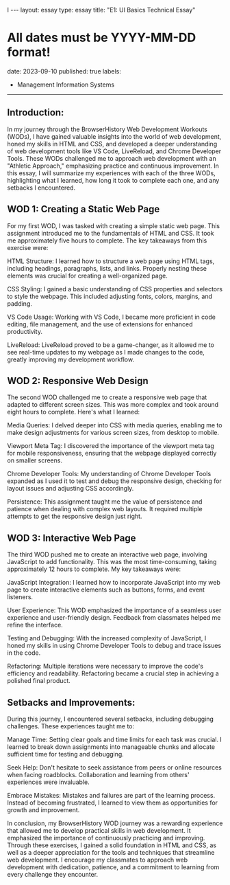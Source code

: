 I ---
layout: essay
type: essay
title: "E1: UI Basics Technical Essay"
# All dates must be YYYY-MM-DD format!
date: 2023-09-10
published: true
labels:
  - Management Information Systems
---
## Introduction:

In my journey through the BrowserHistory Web Development Workouts (WODs), I have gained valuable insights into the world of web development, honed my skills in HTML and CSS, and developed a deeper understanding of web development tools like VS Code, LiveReload, and Chrome Developer Tools. These WODs challenged me to approach web development with an "Athletic Approach," emphasizing practice and continuous improvement. In this essay, I will summarize my experiences with each of the three WODs, highlighting what I learned, how long it took to complete each one, and any setbacks I encountered.

## WOD 1: Creating a Static Web Page

For my first WOD, I was tasked with creating a simple static web page. This assignment introduced me to the fundamentals of HTML and CSS. It took me approximately five hours to complete. The key takeaways from this exercise were:

HTML Structure: I learned how to structure a web page using HTML tags, including headings, paragraphs, lists, and links. Properly nesting these elements was crucial for creating a well-organized page.

CSS Styling: I gained a basic understanding of CSS properties and selectors to style the webpage. This included adjusting fonts, colors, margins, and padding.

VS Code Usage: Working with VS Code, I became more proficient in code editing, file management, and the use of extensions for enhanced productivity.

LiveReload: LiveReload proved to be a game-changer, as it allowed me to see real-time updates to my webpage as I made changes to the code, greatly improving my development workflow.

## WOD 2: Responsive Web Design

The second WOD challenged me to create a responsive web page that adapted to different screen sizes. This was more complex and took around eight hours to complete. Here's what I learned:

Media Queries: I delved deeper into CSS with media queries, enabling me to make design adjustments for various screen sizes, from desktop to mobile.

Viewport Meta Tag: I discovered the importance of the viewport meta tag for mobile responsiveness, ensuring that the webpage displayed correctly on smaller screens.

Chrome Developer Tools: My understanding of Chrome Developer Tools expanded as I used it to test and debug the responsive design, checking for layout issues and adjusting CSS accordingly.

Persistence: This assignment taught me the value of persistence and patience when dealing with complex web layouts. It required multiple attempts to get the responsive design just right.

## WOD 3: Interactive Web Page

The third WOD pushed me to create an interactive web page, involving JavaScript to add functionality. This was the most time-consuming, taking approximately 12 hours to complete. My key takeaways were:

JavaScript Integration: I learned how to incorporate JavaScript into my web page to create interactive elements such as buttons, forms, and event listeners.

User Experience: This WOD emphasized the importance of a seamless user experience and user-friendly design. Feedback from classmates helped me refine the interface.

Testing and Debugging: With the increased complexity of JavaScript, I honed my skills in using Chrome Developer Tools to debug and trace issues in the code.

Refactoring: Multiple iterations were necessary to improve the code's efficiency and readability. Refactoring became a crucial step in achieving a polished final product.

## Setbacks and Improvements:

During this journey, I encountered several setbacks, including debugging challenges. These experiences taught me to:

Manage Time: Setting clear goals and time limits for each task was crucial. I learned to break down assignments into manageable chunks and allocate sufficient time for testing and debugging.

Seek Help: Don't hesitate to seek assistance from peers or online resources when facing roadblocks. Collaboration and learning from others' experiences were invaluable.

Embrace Mistakes: Mistakes and failures are part of the learning process. Instead of becoming frustrated, I learned to view them as opportunities for growth and improvement.

In conclusion, my BrowserHistory WOD journey was a rewarding experience that allowed me to develop practical skills in web development. It emphasized the importance of continuously practicing and improving. Through these exercises, I gained a solid foundation in HTML and CSS, as well as a deeper appreciation for the tools and techniques that streamline web development. I encourage my classmates to approach web development with dedication, patience, and a commitment to learning from every challenge they encounter.
